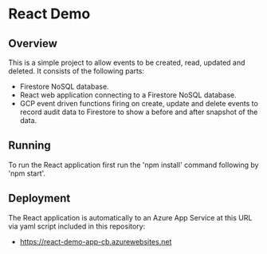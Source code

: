 # React Demo

## Overview
This is a simple project to allow events to be created, read, updated and deleted. It consists of the following parts:

- Firestore NoSQL database.
- React web application connecting to a Firestore NoSQL database.
- GCP event driven functions firing on create, update and delete events to record audit data to Firestore to show a before and after snapshot of the data.

## Running
To run the React application first run the 'npm install' command following by 'npm start'.

## Deployment

The React application is automatically to an Azure App Service at this URL via yaml script included in this repository:

- https://react-demo-app-cb.azurewebsites.net
